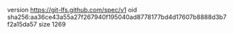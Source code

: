 version https://git-lfs.github.com/spec/v1
oid sha256:aa36ce43a55a27f267940f195040ad8778177bd4d17607b8888d3b7f2a15da57
size 1269
